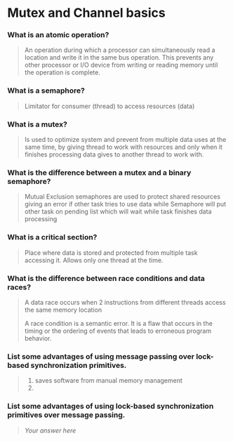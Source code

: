 # Mutex and Channel basics

### What is an atomic operation?
> An operation during which a processor can simultaneously read a location and write it in the same bus operation. This prevents any other processor or I/O device from writing or reading memory until the operation is complete.

### What is a semaphore?
> Limitator for consumer (thread) to access resources (data)

### What is a mutex?
> Is used to optimize system and prevent from multiple data uses at the same time, by giving thread to work with resources and only when it finishes processing data gives to another thread to work with. 

### What is the difference between a mutex and a binary semaphore?
> Mutual Exclusion semaphores are used to protect shared resources giving an error if other task tries to use data
> while
> Semaphore will put other task on pending list which will wait while task finishes data processing

### What is a critical section?
> Place where data is stored and protected from multiple task accessing it. Allows only one thread at the time.

### What is the difference between race conditions and data races?
 >  A data race occurs when 2 instructions from different threads access the same memory location
>
>   A race condition is a semantic error. It is a flaw that occurs in the timing or the ordering of events that leads to erroneous program behavior. 

### List some advantages of using message passing over lock-based synchronization primitives.
> 1. saves software from manual memory management
> 2. 

### List some advantages of using lock-based synchronization primitives over message passing.
> *Your answer here*
